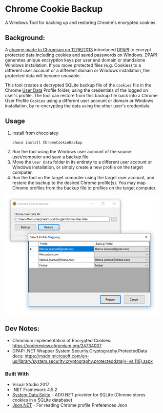﻿# Chrome Cookie Backup

A Windows Tool for backing up and restoring Chrome's encrypted cookies

## Background:
A [change made to Chromium on 12/16/2013](https://src.chromium.org/viewvc/chrome?view=revision&revision=241004) introduced [DPAPI](https://msdn.microsoft.com/en-us/library/ms995355.aspx) to encrypt protected data including cookies and saved passwords on Windows. DPAPI generates unique encryption keys per user and domain or standalone Windows installation. If you move protected files (e.g. Cookies) to a different user account or a different domain or Windows installation, the protected data will become unusable.

This tool creates a decrypted SQLite backup file of the `Cookies` file in the Chrome [User Data](https://www.chromium.org/user-experience/user-data-directory) Profile folder, using the credentials of the logged on user's profile. The tool can restore from this backup file back into a Chrome User Profile `Cookies` using a different user account or domain or Windows installation, by re-encrypting the data using the other user's credentials.

## Usage

1. Install from chocolatey:
   ```powershell
   choco install ChromeCookieBackup
   ```
2. Run the tool using the Windows user account of the source user/computer and save a backup file
3. Move the `User Data` folder in its entirety to a different user account or Windows installation, or simply create a new profile on the target computer.
4. Run the tool on the target computer using the target user account, and restore the backup to the desired Chrome profile(s). You may map Chrome profiles from the backup file to profiles on the target computer.

![Screenshot](/ChromeCookieBackup/screenshot.png)

## Dev Notes:
* Chromium implementation of Encrypted Cookies: https://codereview.chromium.org/24734007
* DPAPI .NET Wrapper System.Security.Cryptography.ProtectedData docs: https://msdn.microsoft.com/en-us/library/system.security.cryptography.protecteddata(v=vs.110).aspx

### Built With
* Visual Studio 2017
* .NET Framework 4.5.2
* [System.Data.Sqlite](https://system.data.sqlite.org/) - ADO.NET provider for SQLite (Chrome stores cookies in a SQLite database)
* [Json.NET](http://www.newtonsoft.com/json) - For reading Chrome profile Preferences Json